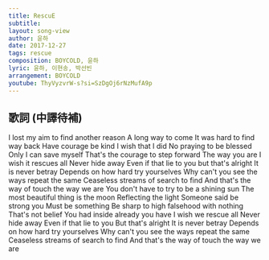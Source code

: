 ```yaml
---
title: RescuE
subtitle:
layout: song-view
author: 윤하
date: 2017-12-27
tags: rescue
composition: BOYCOLD, 윤하
lyric: 윤하, 이현송, 박선빈
arrangement: BOYCOLD
youtube: ThyVyzvrW-s?si=SzDgOj6rNzMufA9p
---
```


## 歌詞 (中譯待補)

I lost my aim to find another reason
A long way to come
It was hard to find way back
Have courage be kind
I wish that I did
No praying to be blessed
Only I can save myself
That's the courage to step forward
The way you are
I wish it rescues all
Never hide away
Even if that lie to you but that's alright
It is never betray
Depends on how hard try yourselves
Why can't you see the ways repeat the same
Ceaseless streams of search to find
And that's the way of touch the way we are
You don't have to try to be a shining sun
The most beautiful thing is the moon
Reflecting the light
Someone said be strong you
Must be something
Be sharp to high falsehood with nothing
That's not belief
You had inside already you have
I wish we rescue all
Never hide away
Even if that lie to you
But that's alright
It is never betray
Depends on how hard try yourselves
Why can't you see the ways repeat the same
Ceaseless streams of search to find
And that's the way of touch the way we are
